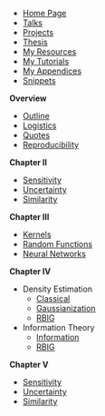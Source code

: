 <!-- SideBar -->

* [Home Page](README.md)
* [Talks](talks/README.md)
* [Projects](projects/README.md)
* [Thesis](thesis/README.md)
* [My Resources](resources/README.md)
* [My Tutorials](tutorials/README.md)
* [My Appendices](appendix/README.md)
* [Snippets](snippets/README.md)

**Overview**
* [Outline](thesis/README.md)
* [Logistics](thesis/logistics.md)
* [Quotes](thesis/quotes.md)
* [Reproducibility](thesis/reproducibility.md)

**Chapter II**
* [Sensitivity](thesis/chapters/2_key_ideas/3_sensitivity.md)
* [Uncertainty](thesis/chapters/2_key_ideas/1_uncertainty.md)
* [Similarity](thesis/chapters/2_key_ideas/2_similarity.md)

**Chapter III**
* [Kernels](thesis/chapters/3_data_representation/kernels.md)
* [Random Functions](thesis/chapters/3_data_representation/random_kernels.md)
* [Neural Networks](thesis/chapters/3_data_representation/neural_nets.md)

**Chapter IV**
* Density Estimation
  * [Classical](thesis/chapters/4_information/density/classical.md)
  * [Gaussianization](thesis/chapters/4_information/density/gaussianization.md)
  * [RBIG](thesis/chapters/4_information/density/rbig.md)
* Information Theory
  * [Information](thesis/chapters/4_information/information/1_information.md)
  * [RBIG](thesis/chapters/4_information/information/2_rbig.md)

**Chapter V**
* [Sensitivity](thesis/chapters/5_applications/sensitivity.md)
* [Uncertainty](thesis/chapters/5_applications/uncertainty.md)
* [Similarity](thesis/chapters/5_applications/similarity.md)